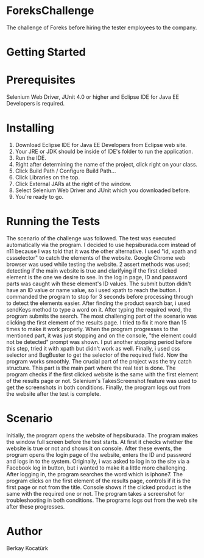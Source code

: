 # ForeksChallenge
The challenge of Foreks before hiring the tester employees to the company.

# Getting Started

# Prerequisites
Selenium Web Driver, JUnit 4.0 or higher and Eclipse IDE for Java EE Developers is required.

# Installing
1. Download Eclipse IDE for Java EE Developers from Eclipse web site.
2. Your JRE or JDK should be inside of IDE's folder to run the application.
3. Run the IDE.
4. Right after determining the name of the project, click right on your class.
5. Click Build Path / Configure Build Path...
6. Click Libraries on the top.
7. Click External JARs at the right of the window.
8. Select Selenium Web Driver and JUnit which you downloaded before.
9. You're ready to go.

# Running the Tests
The scenario of the challenge was followed. The test was executed automatically via the program. I decided to use hepsiburada.com instead of n11 because I was told that it was the other alternative.
I used "id, xpath and cssselector" to catch the elements of the website. Google Chrome web browser was used while testing the website. 2 assert methods was used; detecting if the main website is true and clarifying if the first clicked element is the one we desire to see. In the log in page, ID and password parts was caught wih these element's ID values. The submit button didn't have an ID value or name value, so i used xpath to reach the button. I commanded the program to stop for 3 seconds before processing through to detect the elements easier. After finding the product search bar, i used sendKeys method to type a word on it. After typing the required word, the program submits the search. The most challenging part of the scenario was clicking the first element of the results page. I tried to fix it more than 15 times to make it work properly. When the program progresses to the mentioned part, it was just stopping and on the console, "the element could not be detected" prompt was shown. I put another stopping period before this step, tried it with xpath but didn't work as well. Finally, i used css selector and BugBuster to get the selector of the required field. Now the program works smoothly. The crucial part of the project was the try catch structure. This part is the main part where the real test is done. The program checks if the first clicked website is the same with the first element of the results page or not. Selenium's TakesScreenshot feature was used to get the screenshots in both conditions. Finally, the program logs out from the website after the test is complete.

# Scenario
Initially, the program opens the website of hepsiburada. The program makes the window full screen before the test starts. At first it checks whether the website is true or not and shows it on console. 
After these events, the program opens the login page of the website, enters the ID and password and logs in to the system. Originally, i was asked to log in to the site via a Facebook log in button, but i wanted to make it a little more challenging. After logging in, the program searches the word which is iphone7. The program 
clicks on the first element of the results page, controls if it is the first page or not from the title. Console shows if the clicked product is the same with the required one or not. The program takes a screenshot for troubleshooting in both conditions.
The programs logs out from the web site after these progresses.

# Author
Berkay Kocatürk
